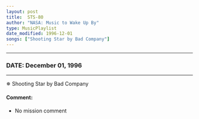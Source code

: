 ```yaml
---
layout: post
title:  STS-80
author: "NASA: Music to Wake Up By"
type: MusicPlaylist
date_modified: 1996-12-01
songs: ["Shooting Star by Bad Company"]
---
```


----
### DATE: December 01, 1996
----
✵ Shooting Star by Bad Company

#### Comment:
* No mission comment



<br/>
<center>
	<a target="_blank"
	   href="https://twitter.com/intent/tweet?hashtags=Space,NASA,Playlist,NASAWakeupCalls,SpaceProgram&text={{ page.author}}, '{{ page.songs.first }}' {{ page.title }}, {{ page.date | date: '%B %d, %Y' }}. {{ site.url }}{{ page.url }} @nasawakeupcalls">
	   <i class="fab fa-twitter" alt="Tweet this page" style="font-size: 1.3em;"></i>
	</a>
	&nbsp; 	<i class="fas fa-user-astronaut" style="font-size: 1.5em;"></i> &nbsp;
    <a type="amzn" search="'Shooting Star by Bad Company'" category="popular music">
        <i class="fab fa-amazon" style="font-size: 1.3em;"></i>
    </a>
</center>
